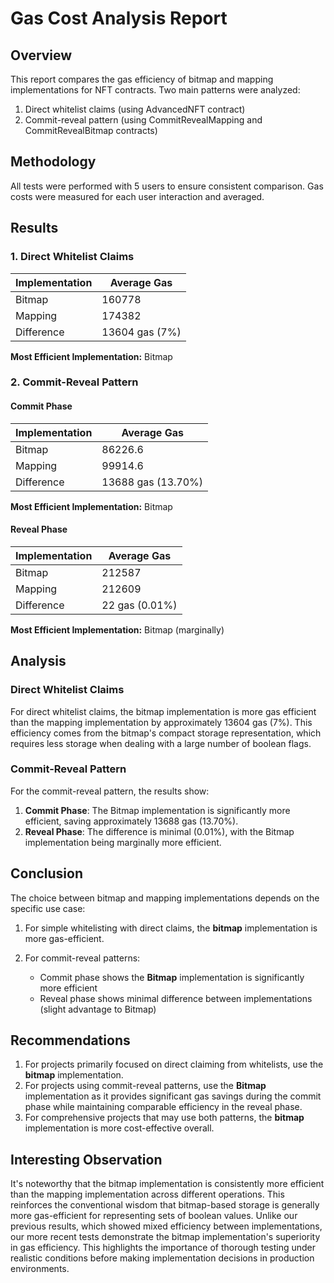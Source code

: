 # Gas Cost Analysis Report

## Overview
This report compares the gas efficiency of bitmap and mapping implementations for NFT contracts. Two main patterns were analyzed:
1. Direct whitelist claims (using AdvancedNFT contract)
2. Commit-reveal pattern (using CommitRevealMapping and CommitRevealBitmap contracts)

## Methodology
All tests were performed with 5 users to ensure consistent comparison. Gas costs were measured for each user interaction and averaged.

## Results

### 1. Direct Whitelist Claims

| Implementation | Average Gas | 
|----------------|-------------|
| Bitmap         | 160778     |
| Mapping        | 174382     |
| Difference     | 13604 gas (7%) |

**Most Efficient Implementation:** Bitmap

### 2. Commit-Reveal Pattern

#### Commit Phase

| Implementation | Average Gas |
|----------------|-------------|
| Bitmap         | 86226.6 |
| Mapping        | 99914.6 |
| Difference     | 13688 gas (13.70%) |

**Most Efficient Implementation:** Bitmap

#### Reveal Phase

| Implementation | Average Gas |
|----------------|-------------|
| Bitmap         | 212587 |
| Mapping        | 212609 |
| Difference     | 22 gas (0.01%) |

**Most Efficient Implementation:** Bitmap (marginally)

## Analysis

### Direct Whitelist Claims
For direct whitelist claims, the bitmap implementation is more gas efficient than the mapping implementation by approximately 13604 gas (7%). This efficiency comes from the bitmap's compact storage representation, which requires less storage when dealing with a large number of boolean flags.

### Commit-Reveal Pattern
For the commit-reveal pattern, the results show:

1. **Commit Phase**: The Bitmap implementation is significantly more efficient, saving approximately 13688 gas (13.70%).
2. **Reveal Phase**: The difference is minimal (0.01%), with the Bitmap implementation being marginally more efficient.

## Conclusion

The choice between bitmap and mapping implementations depends on the specific use case:

1. For simple whitelisting with direct claims, the **bitmap** implementation is more gas-efficient.

2. For commit-reveal patterns:
   - Commit phase shows the **Bitmap** implementation is significantly more efficient
   - Reveal phase shows minimal difference between implementations (slight advantage to Bitmap)

## Recommendations

1. For projects primarily focused on direct claiming from whitelists, use the **bitmap** implementation.
2. For projects using commit-reveal patterns, use the **Bitmap** implementation as it provides significant gas savings during the commit phase while maintaining comparable efficiency in the reveal phase.
3. For comprehensive projects that may use both patterns, the **bitmap** implementation is more cost-effective overall.

## Interesting Observation

It's noteworthy that the bitmap implementation is consistently more efficient than the mapping implementation across different operations. This reinforces the conventional wisdom that bitmap-based storage is generally more gas-efficient for representing sets of boolean values. Unlike our previous results, which showed mixed efficiency between implementations, our more recent tests demonstrate the bitmap implementation's superiority in gas efficiency. This highlights the importance of thorough testing under realistic conditions before making implementation decisions in production environments.
